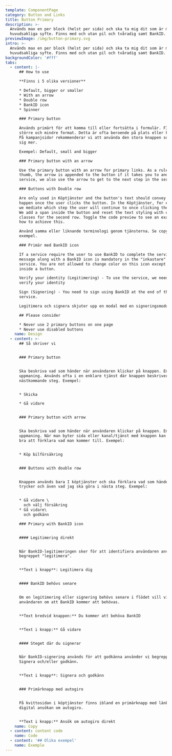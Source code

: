 ```yaml
---
template: ComponentPage
category: Button and Links
title: Button Primary
description: >-
  Används max en per block (helst per sida) och ska ta mig dit som är mitt
  huvudsakliga syfte. Finns med och utan pil och tvåradig samt BankID.
previewImage: /img/button-primary.svg
intro: >-
  Används max en per block (helst per sida) och ska ta mig dit som är mitt
  huvudsakliga syfte. Finns med och utan pil och tvåradig samt BankID.
backgroundColor: '#fff'
tabs:
  - content: |-
      ## How to use

      **Finns i 5 olika versioner**

      * Default, bigger or smaller
      * With an arrow
      * Double row
      * BankID icon
      * Spinner

      ### Primary button

      Används primärt för att komma till eller fortsätta i formulär. FInns i ett
      större och mindre format. Detta är ofta beroende på plats eller kontext.
      På kampanjsidor rekommenderar vi att använda den stora knappen som tar för
      sig mer.

      Exempel: Default, small and bigger

      ### Primary button with an arrow

      Use the primary button with an arrow for primary links. As a rule of
      thumb, the arrow is appended to the button if it takes you to another
      service, we also use the arrow to get to the next step in the service.

      ### Buttons with Double row

      Are only used in Köptjänster and the button's text should convey what will
      happen once the user clicks the button. In the Köptjänster, for example,
      we mediate which step the user will continue to once clicking the button.
      We add a span inside the button and reset the text styling with utility
      classes for the second row. Toggle the code preview to see an example on
      how to achieve this.

      Använd samma eller liknande terminologi genom tjänsterna. Se copy för
      exempel.

      ### Primär med BankID icon

      If a service require the user to use BankID to complete the service, a
      message along with a BankID icon is mandatory in the "inkastare" to that
      service. You are not allowed to change color on this icon except to white
      inside a button.

      Verify your identity (Legitimering) - To use the service, we need to
      verify your identity

      Sign (Signering) - You need to sign using BankID at the end of the
      service.

      Legitimera och signera skjuter upp en modal med en signeringsmodul.

      ## Please consider

      * Never use 2 primary buttons on one page
      * Never use disabled buttons
    name: Design
  - content: >-
      ## Så skriver vi


      ### Primary button


      Ska beskriva vad som händer när användaren klickar på knappen. En
      uppmaning. Används ofta i en enklare tjänst där knappen beskriver
      nästkommande steg. Exempel:


      * Skicka

      * Gå vidare


      ### Primary button with arrow


      Ska beskriva vad som händer när användaren klickar på knappen. En
      uppmaning. När man byter sida eller kanal/tjänst med knappen kan det vara
      bra att förklara vad man kommer till. Exempel:


      * Köp bilförsäkring


      ### Buttons with double row


      Knappen används bara I köptjänster och ska förklara vad som händer när jag
      trycker och även vad jag ska göra i nästa steg. Exempel:


      * Gå vidare \
        och välj försäkring
      * Gå vidare\
        och godkänn 

      ### Primary with BankID icon


      #### Legitimering direkt


      När BankID-legitimeringen sker för att identifiera användaren använder vi
      begreppet "legitimera". 


      **Text i knapp**: Legitimera dig


      #### BankID behövs senare


      Om en legitimering eller signering behövs senare i flödet vill vi förvarna
      användaren om att BankID kommer att behövas. 


      **Text bredvid knappen:** Du kommer att behöva BankID


      **Text i knapp:** Gå vidare


      #### Steget där du signerar


      När BankID-signering används för att godkänna använder vi begreppet
      Signera och/eller godkänn.


      **Text i knapp**: Signera och godkänn


      ### Primärknapp med autogiro


      På kvittosidan i köptjänster finns ibland en primärknapp med länk till
      digital ansökan om autogiro.


      **Text i knapp:** Ansök om autogiro direkt
    name: Copy
  - content: content code
    name: Code
  - content: '## Olika exempel'
    name: Exemple
---
```


